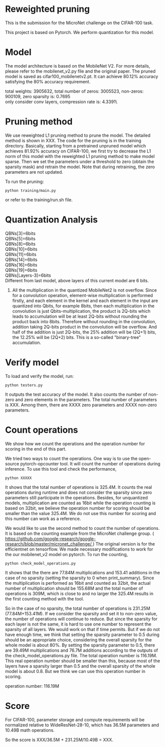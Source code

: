 # Reweighted pruning

This is the submission for the MicroNet challenge on the CIFAR-100 task. 

This project is based on Pytorch. We perform quantization for this model.

# Model

The model architecture is based on the MobileNet V2. For more details, please refer to the mobilenet_v2.py file and the original paper. The pruned model is saved as cifar100_mobilenetv2.pt. It can achieve 80.12% accuracy satisfying the 80% accuracy requirement.


total weights: 3905632, total number of zeros: 3005523, non-zeros: 900109, zero sparsity is: 0.7695\
only consider conv layers, compression rate is: 4.3391\

# Pruning method

We use reweighted L1 pruning method to prune the model. The detailed method is shown in XXX. The code for the pruning is in the training directory. Basically, starting from a pretrained unpruned model which achieves 81.92% accuracy on CIFAR-100, we first try to decrease the L1 norm of this model with the reweighted L1 pruning method to make model sparse. Then we set the parameters under a threshold to zero (obtain the sparsity mask) and retrain the model. Note that during retraining, the zero parameters are not updated.

To run the pruning:

```
python training/main.py
```

or refer to the training/run.sh file.



# Quantization Analysis

QBNs[3]=6bits\
QBNs[5]=6bits\
QBNs[8]=6bits\
QBNs[10]=6bits\
QBNs[11]=6bits\
QBNs[14]=6bits\
QBNs[16]=6bits\
QBNs[19]=6bits\
QBNs[Layers-3]=6bits\
Different from last model, above layers of this current model are 6 bits.

1. All the multiplication in the quantized MobileNet2 is not overflow. Since for a convolution operation, element-wise multiplication is performed firstly, and each element in the kernel and each element in the input are quantized into Qbits, for example 8bits, then each multiplication in the convolution is just Qbits-multiplication, the product is 2Q-bits which leads to accumulation will be at least 2Q-bits without rounding the product back into 8bits. Therefore without rounding in the convolution, addition taking 2Q-bits product in the convolution will be overflow. And half of the addition is just 2Q-bits, the 25% addition will be (2Q+1) bits, the 12.25% will be (2Q+2) bits. This is a so-called "binary-tree" accumulation. 


# Verify model

To load and verify the model, run:

```
python testers.py
```
It outputs the test accuracy of the model. It also counts the number of non-zero and zero elements in the parameters. The total number of parameters is XXX. Among them, there are XXXX zero parameters and XXXX non-zero parameters. 

# Count operations

We show how we count the operations and the operation number for scoring in the end of this part. 

We tried two ways to count the operations. One way is to use the open-source pytorch-opcounter tool. It will count the number of operations during inference. To use this tool and check the performance,
```
python XXXXX
```
It shows that the total number of operations is 325.4M. It counts the real operations during runtime and does not consider the sparsity since zero parameters still participate in the operations. Besides, for unquantized models, multiplication are counted as 16bit while the operation counting is based on 32bit, we believe the operation number for scoring should be smaller than the value 325.4M. We do not use this number for scoring and this number can work as a reference. 

We would like to use the second method to count the number of operations. It is based on the counting example from the MicroNet challenge group. ( https://github.com/google-research/google-research/blob/master/micronet_challenge/ )
The original version is for the efficientnet on tensorflow. We made necessary modifications to work for the our mobilenet_v2 model on pytorch. To run the counting,
```
python check_model_operations.py
```
It shows that the there are 77.84M multiplications and 153.41 additions in the case of no sparsity (setting the sparsity to 0 when print_summary). Since the multiplication is performed as 16bit and counted as 32bit, the actual number of multiplication should be 155.68M and the total number of operations is 309M, which is close to and no larger the 325.4M results in the first counting method with the tool.

So in the case of no sparsity, the total number of operations is 231.25M (77.84M+153.41M). If we consider the sparsity and set it to non-zero value, the number of operations will continue to reduce. But since the sparsity for each layer is not the same, it is hard to use one number to represent the sparsity of all layers. We would work on that if time permits. But if we do not have enough time, we think that setting the sparsity parameter to 0.5 during should be an appropriate choice, considering the overall sparsity for the whole model is about 80%. By setting the sparsity parameter to 0.5, there are 39.49M multiplications and 76.7M additions according to the outputs of the check_model_operations.py file. The total operation number is 116.19M. This real operation number should be smaller than this, because most of the layers have a sparsity larger than 0.5 and the overall sparsity of the whole model is about 0.8. But we think we can use this operation number in scoring.

operation number: 116.19M

# Score 

For CIFAR-100, parameter storage and compute requirements will be normalized relative to WideResNet-28-10, which has 36.5M parameters and 10.49B math operations.

So the score is XXX/36.5M + 231.25M/10.49B = XXX.
